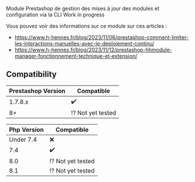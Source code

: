 Module Prestashop de gestion des mises à jour des modules et configuration via la CLI 
Work in progress

Vous pouvez voir des informations sur ce module sur ces articles :

- https://www.h-hennes.fr/blog/2023/11/06/prestashop-comment-limiter-les-interactions-manuelles-avec-le-deploiement-continu/
- https://www.h-hennes.fr/blog/2023/11/12/prestashop-hhmodule-manager-fonctionnement-technique-et-extension/


Compatibility
---

| Prestashop Version | Compatible |
|--------------------| ---------|
| 1.7.8.x | :heavy_check_mark: |
| 8+                 | :interrobang: Not yet tested |



| Php Version | Compatible                   |
|-------------|------------------------------|
| Under 7.4   | :x:           |
| 7.4         | :heavy_check_mark:           |
| 8.0         | :interrobang: Not yet tested |
| 8.1         | :interrobang: Not yet tested |